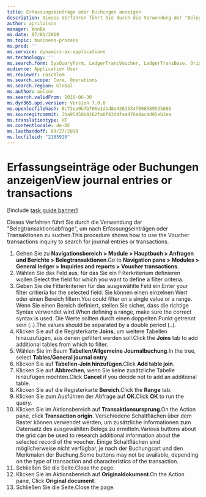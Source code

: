 ```yaml
---
title: Erfassungseinträge oder Buchungen anzeigen
description: Dieses Verfahren führt Sie durch die Verwendung der "Belegtransaktionsabfrage", um nach Erfassungseinträgen oder Transaktionen zu suchen.
author: aprilolson
manager: AnnBe
ms.date: 07/01/2019
ms.topic: business-process
ms.prod: ''
ms.service: dynamics-ax-applications
ms.technology: ''
ms.search.form: SysQueryForm, LedgerTransVoucher, LedgerTransBase, Originaldocuments
audience: Application User
ms.reviewer: roschlom
ms.search.scope: Core, Operations
ms.search.region: Global
ms.author: aolson
ms.search.validFrom: 2016-06-30
ms.dyn365.ops.version: Version 7.0.0
ms.openlocfilehash: 8c72ea9b7b706e1dbd8e4261534f098589535886
ms.sourcegitcommit: 3ba95d50b8262fa0f43d4faad76adac4d05eb3ea
ms.translationtype: HT
ms.contentlocale: de-DE
ms.lasthandoff: 09/27/2019
ms.locfileid: "2185910"
---
```

# <a name="view-journal-entries-or-transactions"></a><span data-ttu-id="99ced-103">Erfassungseinträge oder Buchungen anzeigen</span><span class="sxs-lookup"><span data-stu-id="99ced-103">View journal entries or transactions</span></span>

[!include [task guide banner](../../includes/task-guide-banner.md)]

<span data-ttu-id="99ced-104">Dieses Verfahren führt Sie durch die Verwendung der "Belegtransaktionsabfrage", um nach Erfassungseinträgen oder Transaktionen zu suchen.</span><span class="sxs-lookup"><span data-stu-id="99ced-104">This procedure shows how to use the Voucher transactions inquiry to search for journal entries or transactions.</span></span>

1. <span data-ttu-id="99ced-105">Gehen Sie zu **Navigationsbereich > Module > Hauptbuch > Anfragen und Berichte > Belegtransaktionen**.</span><span class="sxs-lookup"><span data-stu-id="99ced-105">Go to **Navigation pane > Modules > General ledger > Inquiries and reports > Voucher transactions**.</span></span>
2. <span data-ttu-id="99ced-106">Wählen Sie das Feld aus, für das Sie ein Filterkriterium definieren wollen.</span><span class="sxs-lookup"><span data-stu-id="99ced-106">Select the field for which you want to define a filter criteria.</span></span>
3. <span data-ttu-id="99ced-107">Geben Sie die Filterkriterien für das ausgewählte Feld ein.</span><span class="sxs-lookup"><span data-stu-id="99ced-107">Enter your filter critieria for the selected field.</span></span> <span data-ttu-id="99ced-108">Sie können einen einzelnen Wert oder einen Bereich filtern.</span><span class="sxs-lookup"><span data-stu-id="99ced-108">You could filter on a single value or a range.</span></span> <span data-ttu-id="99ced-109">Wenn Sie einen Bereich definiert, stellen Sie sicher, dass die richtige Syntax verwendet wird.</span><span class="sxs-lookup"><span data-stu-id="99ced-109">When defining a range, make sure the correct syntax is used.</span></span> <span data-ttu-id="99ced-110">Die Werte sollten durch einen doppelten Punkt getrennt sein (..).</span><span class="sxs-lookup"><span data-stu-id="99ced-110">The values should be separated by a double period (..).</span></span>  
4. <span data-ttu-id="99ced-111">Klicken Sie auf die Registerkarte **Joins**, um weitere Tabellen hinzuzufügen, aus denen gefiltert werden soll.</span><span class="sxs-lookup"><span data-stu-id="99ced-111">Click the **Joins** tab to add additional tables from which to filter.</span></span>
5. <span data-ttu-id="99ced-112">Wählen Sie im Baum **Tabellen/Allgemeine Journalbuchung**.</span><span class="sxs-lookup"><span data-stu-id="99ced-112">In the tree, select **Tables/General journal entry**.</span></span>
6. <span data-ttu-id="99ced-113">Klicken Sie auf **Tabellen-Join hinzufügen**.</span><span class="sxs-lookup"><span data-stu-id="99ced-113">Click **Add table join**.</span></span>
7. <span data-ttu-id="99ced-114">Klicken Sie auf **Abbrechen**, wenn Sie keine zusätzliche Tabelle hinzufügen möchten.</span><span class="sxs-lookup"><span data-stu-id="99ced-114">Click **Cancel** if you decide not to add an additional table.</span></span>
8. <span data-ttu-id="99ced-115">Klicken Sie auf die Registerkarte **Bereich**.</span><span class="sxs-lookup"><span data-stu-id="99ced-115">Click the **Range** tab.</span></span>
9. <span data-ttu-id="99ced-116">Klicken Sie zum Ausführen der Abfrage auf **OK**.</span><span class="sxs-lookup"><span data-stu-id="99ced-116">Click **OK** to run the query.</span></span>
10. <span data-ttu-id="99ced-117">Klicken Sie im Aktionsbereich auf **Transaktionsursprung**.</span><span class="sxs-lookup"><span data-stu-id="99ced-117">On the Action pane, click **Transaction origin**.</span></span> <span data-ttu-id="99ced-118">Verschiedene Schaltflächen über dem Raster können verwendet werden, um zusätzliche Informationen zum Datensatz des ausgewählten Belegs zu ermitteln.</span><span class="sxs-lookup"><span data-stu-id="99ced-118">Various buttons about the grid can be used to research additional information about the selected record of the voucher.</span></span> <span data-ttu-id="99ced-119">Einige Schaltflächen sind möglicherweise nicht verfügbar, je nach der Buchungsart und den Merkmalen der Buchung.</span><span class="sxs-lookup"><span data-stu-id="99ced-119">Some buttons may not be available, depending on the type of transaction and characteristics of the transaction.</span></span>
11. <span data-ttu-id="99ced-120">Schließen Sie die Seite.</span><span class="sxs-lookup"><span data-stu-id="99ced-120">Close the page.</span></span>
12. <span data-ttu-id="99ced-121">Klicken Sie im Aktionsbereich auf **Originaldokument**.</span><span class="sxs-lookup"><span data-stu-id="99ced-121">On the Action pane, Click **Original document**.</span></span>
13. <span data-ttu-id="99ced-122">Schließen Sie die Seite.</span><span class="sxs-lookup"><span data-stu-id="99ced-122">Close the page.</span></span>

